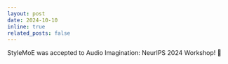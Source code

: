 ```yaml
---
layout: post
date: 2024-10-10
inline: true
related_posts: false
---
```


StyleMoE was accepted to Audio Imagination: NeurIPS 2024 Workshop! 🎉